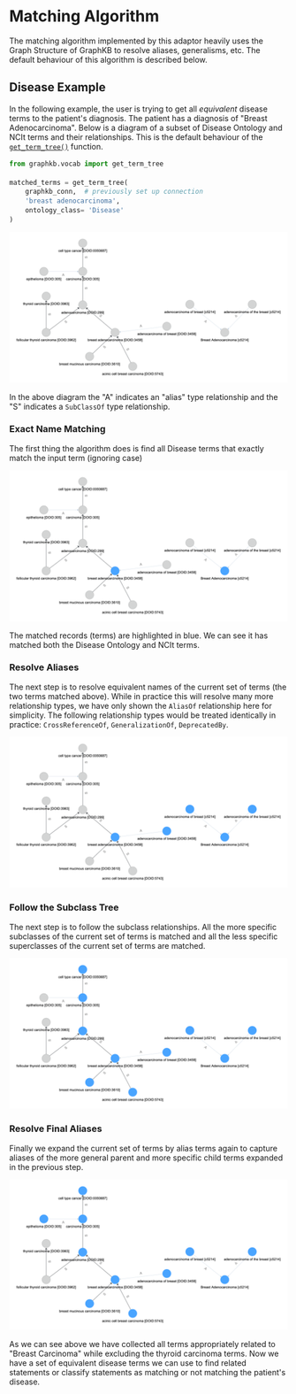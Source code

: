 # Matching Algorithm

The matching algorithm implemented by this adaptor heavily uses the Graph Structure of GraphKB
to resolve aliases, generalisms, etc. The default behaviour of this algorithm is described below.

## Disease Example

In the following example, the user is trying to get all *equivalent* disease terms to the patient's
diagnosis. The patient has a diagnosis of "Breast Adenocarcinoma". Below is a diagram of a subset of
Disease Ontology and NCIt terms and their relationships. This is the default behaviour of the
[`get_term_tree()`](./../reference/graphkb/vocab/#get_term_tree) function.

```python
from graphkb.vocab import get_term_tree

matched_terms = get_term_tree(
    graphkb_conn,  # previously set up connection
    'breast adenocarcinoma',
    ontology_class= 'Disease'
)
```

![initial graph](images/pori-disease-matching-1.png)

In the above diagram the "A" indicates an "alias" type relationship and the "S" indicates a `SubClassOf` type relationship.

### Exact Name Matching

The first thing the algorithm does is find all Disease terms that exactly match the input term
(ignoring case)

![match by name](images/pori-disease-matching-2.png)

The matched records (terms) are highlighted in blue. We can see it has matched both the Disease
Ontology and NCIt terms.

### Resolve Aliases

The next step is to resolve equivalent names of the current set of terms (the two terms matched
above). While in practice this will resolve many more relationship types, we have only shown
the `AliasOf` relationship here for simplicity. The following relationship types would be treated
identically in practice: `CrossReferenceOf`, `GeneralizationOf`, `DeprecatedBy`.

![resolve aliases](images/pori-disease-matching-3.png)

### Follow the Subclass Tree

The next step is to follow the subclass relationships. All the more specific subclasses of the
current set of terms is matched and all the less specific superclasses of the current set of terms
are matched.

![subclass tree](images/pori-disease-matching-4.png)

### Resolve Final Aliases

Finally we expand the current set of terms by alias terms again to capture aliases of the more
general parent and more specific child terms expanded in the previous step.

![resolve aliases](images/pori-disease-matching-5.png)

As we can see above we have collected all terms appropriately related to "Breast Carcinoma" while
excluding the thyroid carcinoma terms. Now we have a set of equivalent disease terms we can use
to find related statements or classify statements as matching or not matching the patient's disease.
